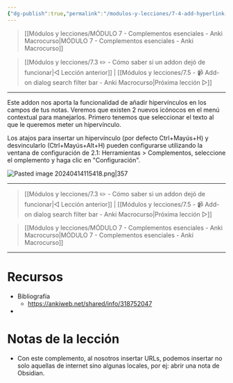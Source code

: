 ```yaml
---
{"dg-publish":true,"permalink":"/modulos-y-lecciones/7-4-add-hyperlink-anki-macrocurso/","noteIcon":"","updated":"2024-05-15T22:20:32.884+02:00"}
---
```



> [[Módulos y lecciones/MÓDULO 7 - Complementos esenciales - Anki Macrocurso\|MÓDULO 7 - Complementos esenciales - Anki Macrocurso]]

> [[Módulos y lecciones/7.3 ✏️ - Cómo saber si un addon dejó de funcionar\|◁ Lección anterior]] | [[Módulos y lecciones/7.5 - 📹 Add-on dialog search filter bar - Anki Macrocurso\|Próxima lección ▷]]

---

Este addon nos aporta la funcionalidad de añadir hipervínculos en los campos de tus notas. Veremos que existen 2 nuevos icónocos en el menú contextual para manejarlos. Primero tenemos que seleccionar el texto al que le queremos meter un hipervínculo.

Los atajos para insertar un hipervínculo (por defecto Ctrl+Mayús+H) y desvincularlo (Ctrl+Mayús+Alt+H) pueden configurarse utilizando la ventana de configuración de 2.1: Herramientas > Complementos, seleccione el omplemento y haga clic en "Configuración". 

![Pasted image 20240414115418.png|357](/img/user/ANEXOS/Pasted%20image%2020240414115418.png)


---

> [[Módulos y lecciones/7.3 ✏️ - Cómo saber si un addon dejó de funcionar\|◁ Lección anterior]] | [[Módulos y lecciones/7.5 - 📹 Add-on dialog search filter bar - Anki Macrocurso\|Próxima lección ▷]]

> [[Módulos y lecciones/MÓDULO 7 - Complementos esenciales - Anki Macrocurso\|MÓDULO 7 - Complementos esenciales - Anki Macrocurso]]

---

# Recursos
- Bibliografía
	- https://ankiweb.net/shared/info/318752047
- 

# Notas de la lección
- Con este complemento, al nosotros insertar URLs, podemos insertar no solo aquellas de internet sino algunas locales, por ej: abrir una nota de Obsidian.